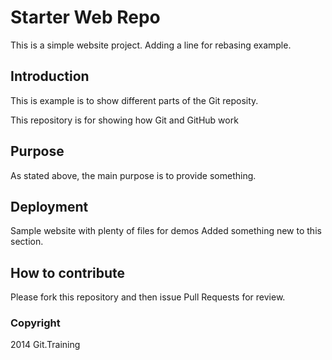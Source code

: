 # Starter Web Repo

This is a simple website project. Adding a line for rebasing example.

## Introduction

This is example is to show different parts of the Git reposity.

This repository is for showing how Git and GitHub work

## Purpose

As stated above, the main purpose is to provide something.

## Deployment

Sample website with plenty of files for demos
Added something new to this section.

## How to contribute

Please fork this repository and then issue Pull Requests for review.

### Copyright

2014 Git.Training